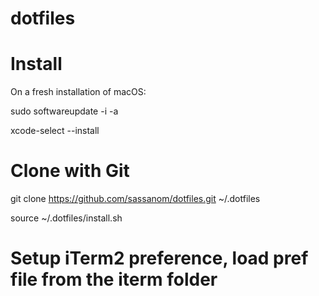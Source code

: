 # dotfiles

# Install

On a  fresh installation of macOS:

sudo softwareupdate -i -a

xcode-select --install

# Clone with Git

git clone https://github.com/sassanom/dotfiles.git ~/.dotfiles

source ~/.dotfiles/install.sh

# Setup iTerm2 preference, load pref file from the iterm folder
